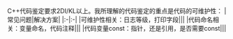 C++代码鉴定要求2DI/KL以上。我所理解的代码鉴定的重点是代码的可维护性：
|常见问题|解决方案|
|:-|:-|
|可维护性相关：日志等级，打印字段|||
|代码命名相关：变量命名，代码注释|||
|代码变量const：指针，还是引用，是否需要const|||

